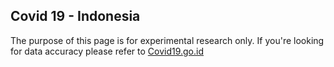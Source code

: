 ## Covid 19 - Indonesia

The purpose of this page is for experimental research only. If you're looking for data accuracy please refer to [Covid19.go.id](https://covid19.go.id/)
